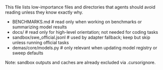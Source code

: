 This file lists low-importance files and directories that agents should avoid reading unless they know exactly why.

- BENCHMARKS.md  # read only when working on benchmarks or summarizing model results
- docs/           # read only for high-level orientation; not needed for coding tasks
- sandbox/swe_official.jsonl  # used by adapter fallback; keep but skip unless running official tasks
- demas/core/models.py  # only relevant when updating model registry or sweep defaults

Note: sandbox outputs and caches are already excluded via .cursorignore.
